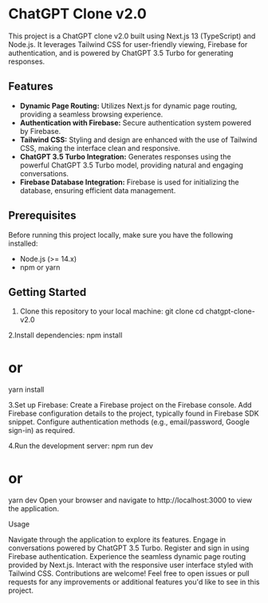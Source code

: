 # ChatGPT Clone v2.0

This project is a ChatGPT clone v2.0 built using Next.js 13 (TypeScript) and Node.js. It leverages Tailwind CSS for user-friendly viewing, Firebase for authentication, and is powered by ChatGPT 3.5 Turbo for generating responses.

## Features

- **Dynamic Page Routing:** Utilizes Next.js for dynamic page routing, providing a seamless browsing experience.
- **Authentication with Firebase:** Secure authentication system powered by Firebase.
- **Tailwind CSS:** Styling and design are enhanced with the use of Tailwind CSS, making the interface clean and responsive.
- **ChatGPT 3.5 Turbo Integration:** Generates responses using the powerful ChatGPT 3.5 Turbo model, providing natural and engaging conversations.
- **Firebase Database Integration:** Firebase is used for initializing the database, ensuring efficient data management.

## Prerequisites

Before running this project locally, make sure you have the following installed:

- Node.js (>= 14.x)
- npm or yarn

## Getting Started

1. Clone this repository to your local machine:
git clone <repository-url>
cd chatgpt-clone-v2.0

2.Install dependencies:
npm install
# or
yarn install


3.Set up Firebase:
Create a Firebase project on the Firebase console.
Add Firebase configuration details to the project, typically found in Firebase SDK snippet.
Configure authentication methods (e.g., email/password, Google sign-in) as required.

4.Run the development server:
npm run dev
# or
yarn dev
Open your browser and navigate to http://localhost:3000 to view the application.

Usage

Navigate through the application to explore its features.
Engage in conversations powered by ChatGPT 3.5 Turbo.
Register and sign in using Firebase authentication.
Experience the seamless dynamic page routing provided by Next.js.
Interact with the responsive user interface styled with Tailwind CSS.
Contributions are welcome! Feel free to open issues or pull requests for any improvements or additional features you'd like to see in this project.
